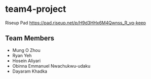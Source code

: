 # team4-project

Riseup Pad
https://pad.riseup.net/p/H9d3HHx6M4Qwnss_R_vq-keep

## Team Members
* Mung O Zhou
* Ryan Yeh
* Hosein Aliyari
* Obinna Emmanuel Nwachukwu-udaku
* Dayaram Khadka
